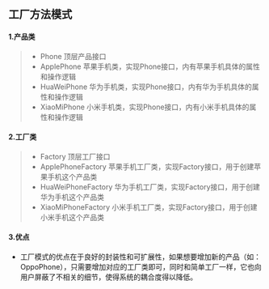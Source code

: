 ## 工厂方法模式

#### 1.产品类
> - Phone 顶层产品接口
> - ApplePhone 苹果手机类，实现Phone接口，内有苹果手机具体的属性和操作逻辑
> - HuaWeiPhone 华为手机类，实现Phone接口，内有华为手机具体的属性和操作逻辑
> - XiaoMiPhone 小米手机类，实现Phone接口，内有小米手机具体的属性和操作逻辑
#### 2.工厂类
> - Factory 顶层工厂接口
> - ApplePhoneFactory 苹果手机工厂类，实现Factory接口，用于创建苹果手机这个产品类
> - HuaWeiPhoneFactory 华为手机工厂类，实现Factory接口，用于创建华为手机这个产品类
> - XiaoMiPhoneFactory 小米手机工厂类，实现Factory接口，用于创建小米手机这个产品类
#### 3.优点
- 工厂模式的优点在于良好的封装性和可扩展性，如果想要增加新的产品（如：OppoPhone），只需要增加对应的工厂类即可，同时和简单工厂一样，它也向用户屏蔽了不相关的细节，使得系统的耦合度得以降低。

